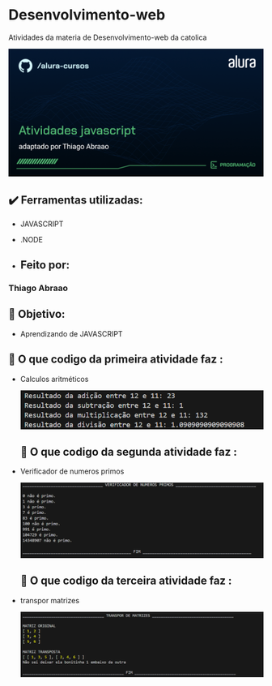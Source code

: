   # Desenvolvimento-web
  Atividades da materia de Desenvolvimento-web da catolica
  
  ![image](https://github.com/Thiago-engenheiro/Desenvolvimento-web/blob/main/Imagens%20para%20github/Programa%C3%A7%C3%A3o-Atividades%20javascript%20.png)

## ✔️ Ferramentas utilizadas:

* JAVASCRIPT

* .NODE
  
* ## Feito por:

### Thiago Abraao

## 🎯 Objetivo:

* Aprendizando de JAVASCRIPT

## 🔨 O que codigo da primeira atividade faz :

* Calculos aritméticos

  ![image](https://github.com/Thiago-engenheiro/Desenvolvimento-web/blob/main/Imagens%20para%20github/Captura%20de%20tela%202024-03-14%20145953.png?raw=true)

  ## 🔨 O que codigo da segunda atividade faz :

* Verificador de numeros primos

  ![image](https://github.com/Thiago-engenheiro/Desenvolvimento-web/blob/main/Imagens%20para%20github/Captura%20de%20tela%202024-03-15%20113257.png?raw=true)

  ## 🔨 O que codigo da terceira atividade faz :

* transpor matrizes

  ![image](https://github.com/Thiago-engenheiro/Desenvolvimento-web/blob/main/Imagens%20para%20github/Captura%20de%20tela%202024-03-25%20112254.png?raw=true)




